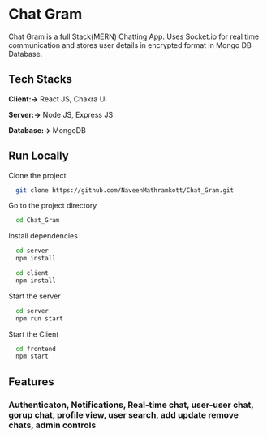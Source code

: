 # Chat Gram

Chat Gram is a full Stack(MERN) Chatting App.
Uses Socket.io for real time communication and stores user details in encrypted format in Mongo DB Database.

## Tech Stacks

**Client:->** React JS, Chakra UI

**Server:->** Node JS, Express JS

**Database:->** MongoDB

## Run Locally

Clone the project

```bash
  git clone https://github.com/NaveenMathramkott/Chat_Gram.git
```

Go to the project directory

```bash
  cd Chat_Gram
```

Install dependencies

```bash
  cd server
  npm install
```

```bash
  cd client
  npm install
```

Start the server

```bash
  cd server
  npm run start
```

Start the Client

```bash
  cd frontend
  npm start
```

## Features

### Authenticaton, Notifications, Real-time chat, user-user chat, gorup chat, profile view, user search, add update remove chats, admin controls

